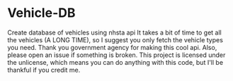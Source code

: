 # Vehicle-DB
Create database of vehicles using nhsta api 
It takes a bit of time to get all the vehicles (A LONG TIME), so I suggest you only fetch the vehicle types you need.
Thank you government agency for making this cool api. 
Also, please open an issue if something is broken.
This project is licensed under the unlicense, which means you can do anything with this code, but I'll be thankful if you credit me.
